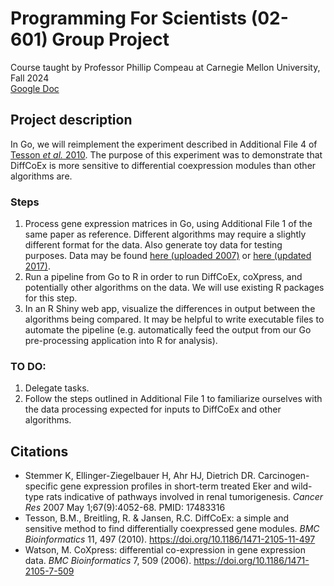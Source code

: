 # Programming For Scientists (02-601) Group Project
Course taught by Professor Phillip Compeau at Carnegie Mellon University, Fall 2024  
<a href="https://docs.google.com/document/d/1JmdNldR_mWnpVBF9NvQcTxIbkkOmzIdUMIrUF6iC4wQ/edit?usp=sharing">Google Doc</a>

## Project description
In Go, we will reimplement the experiment described in Additional File 4 of <a href="https://bmcbioinformatics.biomedcentral.com/articles/10.1186/1471-2105-11-497#Sec18">Tesson _et al._ 2010</a>. The purpose of this experiment was to demonstrate that DiffCoEx is more sensitive to differential coexpression modules than other algorithms are.

### Steps
1. Process gene expression matrices in Go, using Additional File 1 of the same paper as reference. Different algorithms may require a slightly different format for the data. Also generate toy data for testing purposes. Data may be found <a href="https://www.ncbi.nlm.nih.gov/sites/GDSbrowser?acc=GDS2901">here (uploaded 2007)</a> or <a href="https://www.ncbi.nlm.nih.gov/geo/query/acc.cgi?acc=GSE5923">here (updated 2017)</a>. 
2. Run a pipeline from Go to R in order to run DiffCoEx, coXpress, and potentially other algorithms on the data. We will use existing R packages for this step.
3. In an R Shiny web app, visualize the differences in output between the algorithms being compared.
It may be helpful to write executable files to automate the pipeline (e.g. automatically feed the output from our Go pre-processing application into R for analysis).

### TO DO:
1. Delegate tasks.
2. Follow the steps outlined in Additional File 1 to familiarize ourselves with the data processing expected for inputs to DiffCoEx and other algorithms.

## Citations
* Stemmer K, Ellinger-Ziegelbauer H, Ahr HJ, Dietrich DR. Carcinogen-specific gene expression profiles in short-term treated Eker and wild-type rats indicative of pathways involved in renal tumorigenesis. _Cancer Res_ 2007 May 1;67(9):4052-68. PMID: 17483316
* Tesson, B.M., Breitling, R. & Jansen, R.C. DiffCoEx: a simple and sensitive method to find differentially coexpressed gene modules. _BMC Bioinformatics_ 11, 497 (2010). https://doi.org/10.1186/1471-2105-11-497
* Watson, M. CoXpress: differential co-expression in gene expression data. _BMC Bioinformatics_ 7, 509 (2006). https://doi.org/10.1186/1471-2105-7-509
